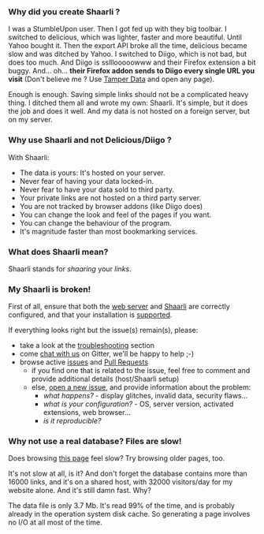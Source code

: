 ### Why did you create Shaarli ?

I was a StumbleUpon user. Then I got fed up with they big toolbar. I switched to delicious, which was lighter, faster and more beautiful. Until Yahoo bought it. Then the export API broke all the time, delicious became slow and was ditched by Yahoo. I switched to Diigo, which is not bad, but does too much. And Diigo is sslllooooowww and their Firefox extension a bit buggy. And… oh… **their Firefox addon sends to Diigo every single URL you visit** (Don't believe me ? Use [Tamper Data](https://addons.mozilla.org/en-US/firefox/addon/tamper-data/) and open any page).

Enough is enough. Saving simple links should not be a complicated heavy thing. I ditched them all and wrote my own: Shaarli. It's simple, but it does the job and does it well. And my data is not hosted on a foreign server, but on my server.

### Why use Shaarli and not Delicious/Diigo ?

With Shaarli:

- The data is yours: It's hosted on your server.
- Never fear of having your data locked-in.
- Never fear to have your data sold to third party.
- Your private links are not hosted on a third party server.
- You are not tracked by browser addons (like Diigo does)
- You can change the look and feel of the pages if you want.
- You can change the behaviour of the program.
- It's magnitude faster than most bookmarking services.

### What does Shaarli mean?

Shaarli stands for _shaaring_ your _links_.

### My Shaarli is broken!
First of all, ensure that both the [web server](Server-configuration) and
[Shaarli](Shaarli-configuration) are correctly configured, and that your
installation is [supported](Server-configuration).

If everything looks right but the issue(s) remain(s), please:

- take a look at the [troubleshooting](Troubleshooting) section
- come [chat with us](https://gitter.im/shaarli/Shaarli) on Gitter, we'll be happy to help ;-)
- browse active [issues](https://github.com/shaarli/Shaarli/issues) and [Pull Requests](https://github.com/shaarli/Shaarli/pulls)
    - if you find one that is related to the issue, feel free to comment and provide additional details (host/Shaarli setup)
    - else, [open a new issue](https://github.com/shaarli/Shaarli/issues/new), and provide information about the problem:
        - _what happens?_ - display glitches, invalid data, security flaws...
        - _what is your configuration?_  - OS, server version, activated extensions, web browser...
        - _is it reproducible?_

### Why not use a real database? Files are slow!

Does browsing [this page](http://sebsauvage.net/links/) feel slow? Try browsing older pages, too.

It's not slow at all, is it? And don't forget the database contains more than 16000 links, and it's on a shared host, with 32000 visitors/day for my website alone. And it's still damn fast. Why?

The data file is only 3.7 Mb. It's read 99% of the time, and is probably already in the operation system disk cache. So generating a page involves no I/O at all most of the time.
